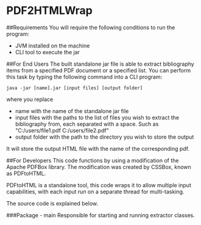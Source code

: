 # PDF2HTMLWrap

##Requirements
You will require the following conditions to run the program:
- JVM installed on the machine
- CLI tool to execute the jar

##For End Users
The built standalone jar file is able to extract bibliography items from a specified PDF document or a specified list. You can perform this task by typing the following command into a CLI program:

    java -jar [name].jar [input files] [output folder]

where you replace
- name with the name of the standalone jar file
- input files with the paths to the list of files you wish to extract the bibliography from, each separated with a space. Such as "C:/users/file1.pdf C:/users/file2.pdf"
- output folder with the path to the directory you wish to store the output

It will store the output HTML file with the name of the corresponding pdf.

##For Developers
This code functions by using a modification of the Apache PDFBox library. The modification was created by CSSBox, known as PDFtoHTML.

PDFtoHTML is a standalone tool, this code wraps it to allow multiple input capabilities, with each input run on a separate thread for multi-tasking.

The source code is explained below.

###Package - main
Responsible for starting and running extractor classes.
